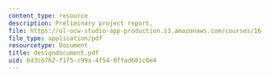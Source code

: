 ```yaml
---
content_type: resource
description: Preliminary project report.
file: https://ol-ocw-studio-app-production.s3.amazonaws.com/courses/16-83x-space-systems-engineering-spring-2002-spring-2003/6d3cb762f1f5c99a4f540ffad681c0e4_designdocument.pdf
file_type: application/pdf
resourcetype: Document
title: designdocument.pdf
uid: 6d3cb762-f1f5-c99a-4f54-0ffad681c0e4
---
```

